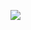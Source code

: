 [![](https://mermaid.ink/img/pako:eNo1zzEOgzAMBdCrWJ7LAHRi6ARbN7o1DBExEIk4KE0qVYi7N0DwYuv5D_aKvVWEFY5OLhO8asEQK38_6Usz5B0kgCx7QJG46E4tDi2TlknLQ-9rS6ytg3pf2sUQe2h41EzkNsFn9up4Q0POSK3iLetuAv1EhgRWcVQ0yDB7gYK3GA2Lkp4apb11WA1y_tANZfC2_XGPlXeBrlCtZXzNpNT2BzNCSwU)](https://mermaid.live/edit#pako:eNo1zzEOgzAMBdCrWJ7LAHRi6ARbN7o1DBExEIk4KE0qVYi7N0DwYuv5D_aKvVWEFY5OLhO8asEQK38_6Usz5B0kgCx7QJG46E4tDi2TlknLQ-9rS6ytg3pf2sUQe2h41EzkNsFn9up4Q0POSK3iLetuAv1EhgRWcVQ0yDB7gYK3GA2Lkp4apb11WA1y_tANZfC2_XGPlXeBrlCtZXzNpNT2BzNCSwU)
